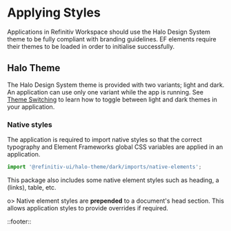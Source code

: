 <!--
type: page
title: Styling
location: ./start/styling
layout: default
-->

# Applying Styles

Applications in Refinitiv Workspace should use the Halo Design System theme to be fully compliant with branding guidelines. EF elements require their themes to be loaded in order to initialise successfully.

## Halo Theme
The Halo Design System theme is provided with two variants; light and dark. An application can use only one variant while the app is running. See [Theme Switching](/guides/theme-switching) to learn how to toggle between light and dark themes in your application.

### Native styles

The application is required to import native styles so that the correct typography and Element Frameworks global CSS variables are applied in an application.

```javascript
import '@refinitiv-ui/halo-theme/dark/imports/native-elements';
```

This package also includes some native element styles such as heading, a (links), table, etc.

o> Native element styles are **prepended** to a document's head section. This allows application styles to provide overrides if required.

::footer::
